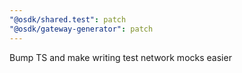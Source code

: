 ```yaml
---
"@osdk/shared.test": patch
"@osdk/gateway-generator": patch
---
```


Bump TS and make writing test network mocks easier
